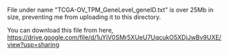 File under name "TCGA-OV_TPM_GeneLevel_geneID.txt" is over 25Mb in size,
preventing me from uploading it to this directory.

You can download this file from here, https://drive.google.com/file/d/1uYjV0SMr5XUeU7UqcukO5XDjJwBv9UXE/view?usp=sharing